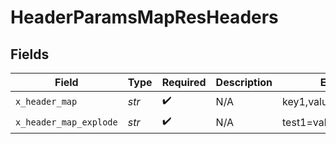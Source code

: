 # HeaderParamsMapResHeaders


## Fields

| Field                   | Type                    | Required                | Description             | Example                 |
| ----------------------- | ----------------------- | ----------------------- | ----------------------- | ----------------------- |
| `x_header_map`          | *str*                   | :heavy_check_mark:      | N/A                     | key1,value1,key2,value2 |
| `x_header_map_explode`  | *str*                   | :heavy_check_mark:      | N/A                     | test1=val1,test2=val2   |